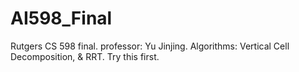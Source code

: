 # AI598_Final
Rutgers CS 598 final. professor: Yu Jinjing. Algorithms: Vertical Cell Decomposition, &amp; RRT.
Try this first.

